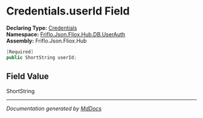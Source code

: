 ﻿<!--  
  <auto-generated>   
    The contents of this file were generated by a tool.  
    Changes to this file may be list if the file is regenerated  
  </auto-generated>   
-->

# Credentials.userId Field

**Declaring Type:** [Credentials](../index.md)  
**Namespace:** [Friflo.Json.Fliox.Hub.DB.UserAuth](../../index.md)  
**Assembly:** Friflo.Json.Fliox.Hub

```csharp
[Required]
public ShortString userId;
```

## Field Value

ShortString

___

*Documentation generated by [MdDocs](https://github.com/ap0llo/mddocs)*
